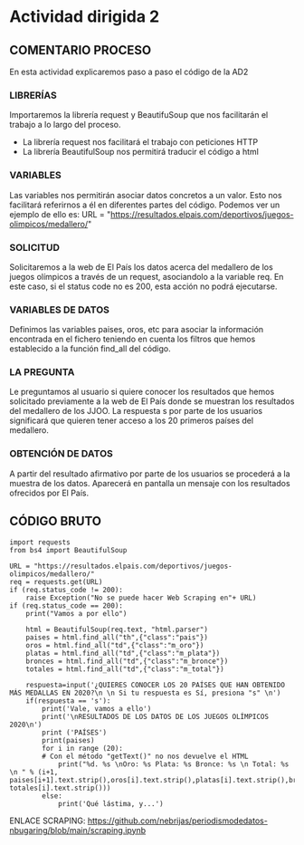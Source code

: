 # Actividad dirigida 2


## COMENTARIO PROCESO


En esta actividad explicaremos paso a paso el código de la AD2

### LIBRERÍAS

Importaremos la librería request y BeautifuSoup que nos facilitarán el trabajo a lo largo del proceso.

- La librería request nos facilitará el trabajo con peticiones HTTP
- La librería BeautifulSoup nos permitirá traducir el código a html

### VARIABLES

Las variables nos permitirán asociar datos concretos a un valor. Esto nos facilitará referirnos a él en diferentes partes del código. Podemos ver un ejemplo de ello es: URL = "https://resultados.elpais.com/deportivos/juegos-olimpicos/medallero/"

### SOLICITUD

Solicitaremos a la web de El País los datos acerca del medallero de los juegos olímpicos a través de un request, asociandolo a la variable req. En este caso, si el status code no es 200, esta acción no podrá ejecutarse.

### VARIABLES DE DATOS

Definimos las variables paises, oros, etc para asociar la información encontrada en el fichero teniendo en cuenta los filtros que hemos establecido a la función find_all del código.

### LA PREGUNTA

Le preguntamos al usuario si quiere conocer los resultados que hemos solicitado previamente a la web de El País donde se muestran los resultados del medallero de los JJOO. La respuesta s por parte de los usuarios significará que quieren tener acceso a los 20 primeros países del medallero.

### OBTENCIÓN DE DATOS

A partir del resultado afirmativo por parte de los usuarios se procederá a la muestra de los datos. Aparecerá en pantalla un mensaje con los resultados ofrecidos por El País.

## CÓDIGO BRUTO


```
import requests
from bs4 import BeautifulSoup

URL = "https://resultados.elpais.com/deportivos/juegos-olimpicos/medallero/"
req = requests.get(URL)
if (req.status_code != 200):
    raise Exception("No se puede hacer Web Scraping en"+ URL)
if (req.status_code == 200):
    print("Vamos a por ello")

    html = BeautifulSoup(req.text, "html.parser")
    paises = html.find_all("th",{"class":"pais"})
    oros = html.find_all("td",{"class":"m_oro"})
    platas = html.find_all("td",{"class":"m_plata"})
    bronces = html.find_all("td",{"class":"m_bronce"})
    totales = html.find_all("td",{"class":"m_total"})

    respuesta=input('¿QUIERES CONOCER LOS 20 PAÍSES QUE HAN OBTENIDO MÁS MEDALLAS EN 2020?\n \n Si tu respuesta es Sí, presiona "s" \n')
    if(respuesta == 's'):
        print('Vale, vamos a ello')
        print('\nRESULTADOS DE LOS DATOS DE LOS JUEGOS OLÍMPICOS 2020\n')
        print ('PAÍSES')
        print(paises)
        for i in range (20):
        # Con el método "getText()" no nos devuelve el HTML
            print("%d. %s \nOro: %s Plata: %s Bronce: %s \n Total: %s \n " % (i+1, paises[i+1].text.strip(),oros[i].text.strip(),platas[i].text.strip(),bronces[i].text.strip(), totales[i].text.strip()))
        else:
            print('Qué lástima, y...')    
```


ENLACE SCRAPING: https://github.com/nebrijas/periodismodedatos-nbugaring/blob/main/scraping.ipynb
